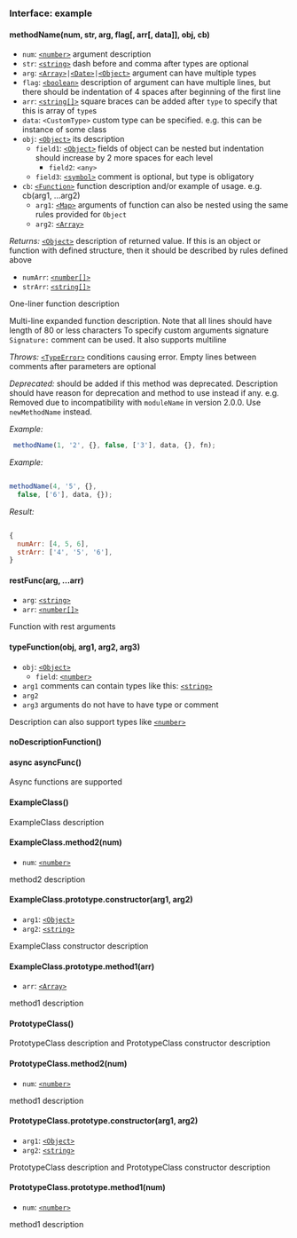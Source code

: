 ### Interface: example

#### methodName(num, str, arg, flag[, arr[, data]], obj, cb)

- `num`: [`<number>`] argument description
- `str`: [`<string>`] dash before and comma after types are optional
- `arg`: [`<Array>`]` | `[`<Date>`]` | `[`<Object>`] argument can have multiple
      types
- `flag`: [`<boolean>`] description of argument can have multiple lines, but
      there should be indentation of 4 spaces after beginning of the first line
- `arr`: [`<string[]>`][`<string>`] square braces can be added after `type` to
      specify that this is array of `type`s
- `data`: `<CustomType>` custom type can be specified. e.g. this can be instance
      of some class
- `obj`: [`<Object>`] its description
  - `field1`: [`<Object>`] fields of object can be nested but indentation should
        increase by 2 more spaces for each level
    - `field2`: `<any>`
  - `field3`: [`<symbol>`] comment is optional, but type is obligatory
- `cb`: [`<Function>`] function description and/or example of usage. e.g.
      cb(arg1, ...arg2)
  - `arg1`: [`<Map>`] arguments of function can also be nested using the same
        rules provided for `Object`
  - `arg2`: [`<Array>`]

_Returns:_ [`<Object>`] description of returned value. If this is an object or
    function with defined structure, then it should be described by rules
    defined above
- `numArr`: [`<number[]>`][`<number>`]
- `strArr`: [`<string[]>`][`<string>`]

One-liner function description

Multi-line expanded function description. Note that all lines should have
length of 80 or less characters
To specify custom arguments signature `Signature:` comment can be used. It
also supports multiline

_Throws:_ [`<TypeError>`] conditions causing error. Empty lines between comments
    after parameters are optional

_Deprecated:_ should be added if this method was deprecated. Description should
    have reason for deprecation and method to use instead if any. e.g. Removed
    due to incompatibility with `moduleName` in version 2.0.0. Use
    `newMethodName` instead.

_Example:_
```js
 methodName(1, '2', {}, false, ['3'], data, {}, fn);
```

_Example:_
```js

methodName(4, '5', {},
  false, ['6'], data, {});
```

_Result:_
```js

{
  numArr: [4, 5, 6],
  strArr: ['4', '5', '6'],
}
```


#### restFunc(arg, ...arr)

- `arg`: [`<string>`]
- `arr`: [`<number[]>`][`<number>`]

Function with rest arguments


#### typeFunction(obj, arg1, arg2, arg3)

- `obj`: [`<Object>`]
  - `field`: [`<number>`]
- `arg1` comments can contain types like this: [`<string>`]
- `arg2`
- `arg3` arguments do not have to have type or comment

Description can also support types like [`<number>`]


#### noDescriptionFunction()


#### async asyncFunc()

Async functions are supported


#### ExampleClass()

ExampleClass description


#### ExampleClass.method2(num)

- `num`: [`<number>`]

method2 description


#### ExampleClass.prototype.constructor(arg1, arg2)

- `arg1`: [`<Object>`]
- `arg2`: [`<string>`]

ExampleClass constructor description


#### ExampleClass.prototype.method1(arr)

- `arr`: [`<Array>`]

method1 description


#### PrototypeClass()

PrototypeClass description and PrototypeClass constructor description


#### PrototypeClass.method2(num)

- `num`: [`<number>`]

method1 description


#### PrototypeClass.prototype.constructor(arg1, arg2)

- `arg1`: [`<Object>`]
- `arg2`: [`<string>`]

PrototypeClass description and PrototypeClass constructor description


#### PrototypeClass.prototype.method1(num)

- `num`: [`<number>`]

method1 description


[`<Object>`]: https://developer.mozilla.org/en-US/docs/Web/JavaScript/Reference/Global_Objects/Object
[`<Date>`]: https://developer.mozilla.org/en-US/docs/Web/JavaScript/Reference/Global_Objects/Date
[`<Function>`]: https://developer.mozilla.org/en-US/docs/Web/JavaScript/Reference/Global_Objects/Function
[`<Map>`]: https://developer.mozilla.org/en-US/docs/Web/JavaScript/Reference/Global_Objects/Map
[`<Array>`]: https://developer.mozilla.org/en-US/docs/Web/JavaScript/Reference/Global_Objects/Array
[`<TypeError>`]: https://developer.mozilla.org/en-US/docs/Web/JavaScript/Reference/Global_Objects/TypeError
[`<boolean>`]: https://developer.mozilla.org/en-US/docs/Web/JavaScript/Data_structures#Boolean_type
[`<number>`]: https://developer.mozilla.org/en-US/docs/Web/JavaScript/Data_structures#Number_type
[`<string>`]: https://developer.mozilla.org/en-US/docs/Web/JavaScript/Data_structures#String_type
[`<symbol>`]: https://developer.mozilla.org/en-US/docs/Web/JavaScript/Data_structures#Symbol_type

